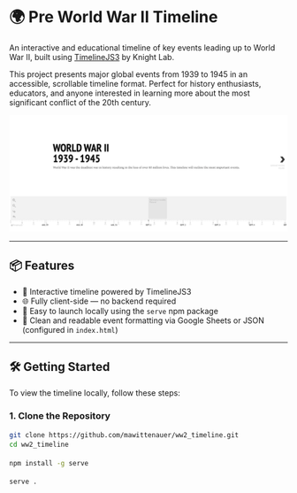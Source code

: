 # 🌍 Pre World War II Timeline

An interactive and educational timeline of key events leading up to World War II, built using [TimelineJS3](https://github.com/NUKnightLab/TimelineJS3) by Knight Lab.

This project presents major global events from 1939 to 1945 in an accessible, scrollable timeline format. Perfect for history enthusiasts, educators, and anyone interested in learning more about the most significant conflict of the 20th century.

![WWII Timeline Screenshot](screenshot.png)

---

## 📦 Features

- 📅 Interactive timeline powered by TimelineJS3  
- 🌐 Fully client-side — no backend required  
- 🚀 Easy to launch locally using the `serve` npm package  
- 📖 Clean and readable event formatting via Google Sheets or JSON (configured in `index.html`)  

---

## 🛠️ Getting Started

To view the timeline locally, follow these steps:

### 1. Clone the Repository

```bash
git clone https://github.com/mawittenauer/ww2_timeline.git
cd ww2_timeline

npm install -g serve

serve .
```
